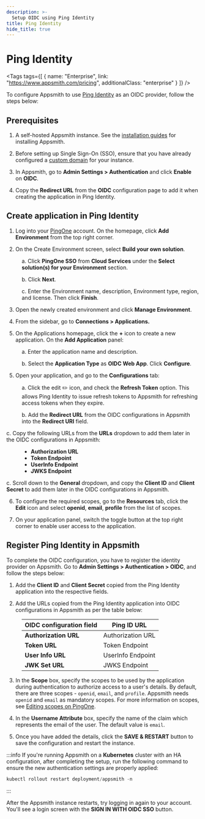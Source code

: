 ```yaml
---
description: >-
  Setup OIDC using Ping Identity
title: Ping Identity
hide_title: true
---
```

<!-- vale off -->

<div className="tag-wrapper">
 <h1>Ping Identity</h1>

<Tags
tags={[
{ name: "Enterprise", link: "https://www.appsmith.com/pricing", additionalClass: "enterprise" }
]}
/>

</div>

<!-- vale on -->

To configure Appsmith to use [Ping Identity](https://www.pingidentity.com/en.html) as an OIDC provider, follow the steps below:

## Prerequisites

1. A self-hosted Appsmith instance. See the [installation guides](/getting-started/setup/installation-guides) for installing Appsmith.

2. Before setting up Single Sign-On (SSO), ensure that you have already configured a [custom domain](/getting-started/setup/instance-configuration/custom-domain) for your instance.

3. In Appsmith, go to **Admin Settings > Authentication** and click **Enable** on **OIDC**.

4. Copy the **Redirect URL** from the **OIDC** configuration page to add it when creating the application in Ping Identity.

<dd>

<ZoomImage src="/img/oidc-configurations-in-appsmith.png" alt="OIDC configurations" caption="OIDC configurations in Appsmith" />

</dd>

## Create application in Ping Identity

1. Log into your [PingOne](https://www.pingidentity.com/en/account/sign-on.html) account. On the homepage, click **Add Environment** from the top right corner.

2. On the Create Environment screen, select **Build your own solution**. 

<dd>

  <!-- vale off -->

  a. Click **PingOne SSO** from **Cloud Services** under the **Select solution(s) for your Environment** section. 

  <!-- vale on -->

  b. Click **Next**.

  c. Enter the Environment name, description, Environment type, region, and license. Then click **Finish**.

</dd>


3. Open the newly created environment and click **Manage Environment**.

4. From the sidebar, go to **Connections > Applications.**

5. On the Applications homepage, click the **+** icon to create a new application. On the **Add Application** panel:

<dd>

  a. Enter the application name and description.

  b. Select the **Application Type** as **OIDC Web App**. Click **Configure**.

</dd>

5. Open your application, and go to the **Configurations** tab:

<dd>

  a. Click the edit ✏️ icon, and check the **Refresh Token** option. This allows Ping Identity to issue refresh tokens to Appsmith for refreshing access tokens when they expire.

  b. Add the **Redirect URL** from the OIDC configurations in Appsmith into the **Redirect URI** field.

<dd>

<ZoomImage src="/img/ping-odic-uri.png" alt="" caption="" />


</dd>



  c. Copy the following URLs from the **URLs** dropdown to add them later in the OIDC configurations in Appsmith:

  <dd>

  - **Authorization URL**
  - **Token Endpoint**
  - **UserInfo Endpoint**
  - **JWKS Endpoint**
   
  </dd>

  c. Scroll down to the **General** dropdown, and copy the **Client ID** and **Client Secret** to add them later in the OIDC configurations in Appsmith.

</dd>

6. To configure the required scopes, go to the **Resources** tab, click the **Edit** icon and select **openid**, **email**, **profile** from the list of scopes.

7. On your application panel, switch the toggle button at the top right corner to enable user access to the application. 

## Register Ping Identity in Appsmith

To complete the OIDC configuration, you have to register the identity provider on Appsmith. Go to **Admin Settings > Authentication > OIDC**, and follow the steps below:

1. Add the **Client ID** and **Client Secret** copied from the Ping Identity application into the respective fields.

2. Add the URLs copied from the Ping Identity application into OIDC configurations in Appsmith as per the table below:

<dd>

  | **OIDC configuration field**      |  **Ping ID URL** |
  | ----------------------- | --------------------- |
  | **Authorization URL** | Authorization URL     |
  | **Token URL**         | Token Endpoint             |
  | **User Info URL**      |  UserInfo Endpoint         |
  | **JWK Set URL**           | JWKS Endpoint             |

</dd>

3. In the **Scope** box, specify the scopes to be used by the application during authentication to authorize access to a user's details. By default, there are three scopes - `openid`, `email`, and `profile`. Appsmith needs `openid` and `email` as mandatory scopes. For more information on scopes, see [Editing scopes on PingOne](https://docs.pingidentity.com/r/en-us/pingone/pingone_t_edit_scopes_for_an_application).

4. In the **Username Attribute** box, specify the name of the claim which represents the email of the user. The default value is `email`.

5. Once you have added the details, click the **SAVE & RESTART** button to save the configuration and restart the instance. 

:::info
If you're running Appsmith on a **Kubernetes** cluster with an HA configuration, after completing the setup, run the following command to ensure the new authentication settings are properly applied:

```js
kubectl rollout restart deployment/appsmith -n
```
:::

After the Appsmith instance restarts, try logging in again to your account. You'll see a login screen with the **SIGN IN WITH OIDC SSO** button.

<dd>

<ZoomImage src="/img/Appsmith-Login-Screen-Shows-OIDC.png" alt="OIDC-login" caption="Login with OIDC SSO " />

</dd>